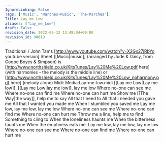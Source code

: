 ```yaml
---
IgnoreLinking: False
Tags: ['Music', 'Marches-Music', 'The-Marches']
Title: Lay me Low
aliases: ['Lay_me_Low']
draft: False
revision_date: 2022-05-12 13:48:04+00:00
revision_id: 90019
---
```


Traditional / John Tams [http://www.youtube.com/watch?v=X2Gx27jRbYo youtube version]
Sheet [[Music|music]] (arranged by Jude & Daisy, from Coope Boyes & Simpson) is [http://www.northshield.co.uk/KitsTunes/Lay%20Me%20Low.pdf here] (with harmonies - the melody is the middle line) or [http://www.northshield.co.uk/KitsTunes/Lay%20Me%20Low_noharmony.pdf here] (melody alone)
Midi: Media:Lay-me-low.midi
[[Lay me Low|Lay me low]], [[Lay me Low|lay me low]], lay me low
Where no-one can see me
Where no-one can find me
Where no-one can hurt me
Show me [[The Way|the way]], help me to say
All that I need to
All that I needed you gave me
All that I wanted you made me
When I stumbled you saved me
Lay me low, lay me low, lay me low
Where no-one can see me
Where no-one can find me
Where no-one can hurt me
Throw me a line, help me to find
Something to cling to
When the loneliness haunts me
When the bitterness taunts me
When the emptiness eats me.
Lay me low, lay me low, lay me low
Where no-one can see me
Where no-one can find me
Where no-one can hurt me